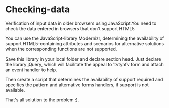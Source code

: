 Checking-data
=============

Verification of input data in older browsers using JavaScript.You need to check the data entered in browsers that don't support HTML5

You can use the JavaScript-library Modernizr, determining the availability of support HTML5-containing attributes and scenarios for alternative solutions when the corresponding functions are not supported.

Save this library in your local folder and declare section head. Just declare the library jQuery, which will facilitate the appeal to 'tvtynfv form and attach an event handler to help.

Then create a script that determines the availability of support required and specifies the pattern and alternative forms handlers, if support is not available.

That's all solution to the problem :).
